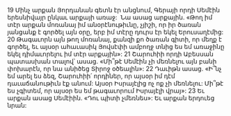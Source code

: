 19 Մինչ արքան Յորդանան գետն էր անցնում, Գերայի որդի Սեմէին երեսնիվայր ընկաւ արքայի առաջ:  Նա ասաց արքային. «Թող իմ տէր արքան մոռանայ իմ անօրէնութիւնը, չյիշի, որ իր ծառան յանցանք է գործել այն օրը, երբ իմ տէրը դուրս էր եկել Երուսաղէմից: 20 Թագաւորն այն թող մոռանայ, քանզի քո ծառան գիտի, որ մեղք է գործել, եւ այսօր ահաւասիկ Յովսէփի ամբողջ տնից ես եմ առաջինը եկել դիմաւորելու իմ տէր արքային»: 21 Շարուհիի որդի Աբեսսան պատասխան տալով՝ ասաց. «Մի՞թէ Սեմէին չի մեռնելու այն բանի փոխարէն, որ նա անիծեց Տիրոջ օծեալին»: 22 Դաւիթն ասաց. «Ի՞նչ եմ արել ես ձեզ, Շարուհիի՛ որդիներ, որ այսօր իմ դէմ դաւաճանութիւն էք անում: Այսօր Իսրայէլից ոչ ոք չի մեռնելու: Մի՞թէ ես չգիտեմ, որ այսօր ես եմ թագաւորում Իսրայէլի վրայ»: 23 Եւ արքան ասաց Սեմէիին. «Դու պիտի չմեռնես»: Եւ արքան երդուեց նրան:
